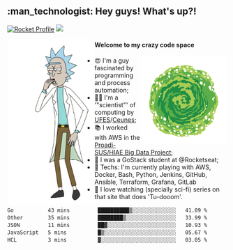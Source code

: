 
<h2> :man_technologist: Hey guys! What's up?!</h2>
                                                                         
[![Rocket Profile](https://img.shields.io/static/v1?label=Rocketseat&message=Profile&colorA=purple&color=black&logo=Rocket&logoColor=white)](https://app.rocketseat.com.br/me/elyabe)
<a href="https://www.linkedin.com/in/elyabe/"><img src="https://img.shields.io/badge/LinkedIn-informational?logo=linkedin"/></a>

<img align='left' src="https://raw.githubusercontent.com/Elyabe/Elyabe/master/images/rick-dancing.gif" width='200'>

                       
#### Welcome to my crazy code space 
<img align='right' src="https://raw.githubusercontent.com/Elyabe/elyabe/master/images/portal-3.gif" width='200'>

- :heart_eyes: I'm a guy fascinated by programming and process automation; 
- :office_worker: I'm a '"scientist"' of computing by [UFES](http://ufes.br)/[Ceunes](http://ceunes.ufes.br);
- :books: I worked with AWS in the [Proadi-SUS/HIAE Big Data Project](https://www.einstein.br/responsabilidade-social/atuacao-com-o-ministerio-da-saude/proadi-sus);
- :rocket: I was a GoStack student at @Rocketseat;
- :green_heart: Techs: I'm currently playing with AWS, Docker, Bash, Python, Jenkins, GitHub, Ansible, Terraform, Grafana, GitLab
- :movie_camera: I love watching (specially sci-fi) series on that site that does 'Tu-dooom'.

<!--START_SECTION:waka-->

```txt
Go           43 mins         ██████████▒░░░░░░░░░░░░░░   41.09 %
Other        35 mins         ████████▒░░░░░░░░░░░░░░░░   33.99 %
JSON         11 mins         ██▓░░░░░░░░░░░░░░░░░░░░░░   10.93 %
JavaScript   5 mins          █▒░░░░░░░░░░░░░░░░░░░░░░░   05.67 %
HCL          3 mins          ▓░░░░░░░░░░░░░░░░░░░░░░░░   03.05 %
```

<!--END_SECTION:waka-->
